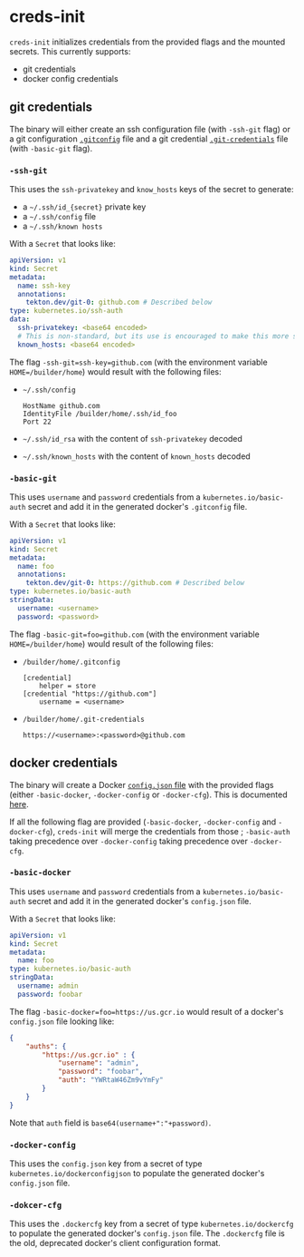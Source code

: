 # creds-init

`creds-init` initializes credentials from the provided flags and the
mounted secrets. This currently supports:

- git credentials
- docker config credentials

## git credentials

The binary will either create an ssh configuration file (with
`-ssh-git` flag) or a git configuration [`.gitconfig`]() file and a
git credential [`.git-credentials`]() file (with `-basic-git` flag).

### `-ssh-git`

This uses the `ssh-privatekey` and `know_hosts` keys of the secret to generate:
- a `~/.ssh/id_{secret}` private key
- a `~/.ssh/config` file
- a `~/.ssh/known hosts`

With a `Secret` that looks like:

```yaml
apiVersion: v1
kind: Secret
metadata:
  name: ssh-key
  annotations:
    tekton.dev/git-0: github.com # Described below
type: kubernetes.io/ssh-auth
data:
  ssh-privatekey: <base64 encoded>
  # This is non-standard, but its use is encouraged to make this more secure.
  known_hosts: <base64 encoded>
```

The flag `-ssh-git=ssh-key=github.com` (with the environment variable
`HOME=/builder/home`) would result with the following files:

- `~/.ssh/config`

	```
	HostName github.com
	IdentityFile /builder/home/.ssh/id_foo
	Port 22
	```
- `~/.ssh/id_rsa` with the content of `ssh-privatekey` decoded
- `~/.ssh/known_hosts` with the content of `known_hosts` decoded


### `-basic-git`

This uses `username` and `password` credentials from a
`kubernetes.io/basic-auth` secret and add it in the generated docker's
`.gitconfig` file.

With a `Secret` that looks like:

```yaml
apiVersion: v1
kind: Secret
metadata:
  name: foo
  annotations:
    tekton.dev/git-0: https://github.com # Described below
type: kubernetes.io/basic-auth
stringData:
  username: <username>
  password: <password>
```

The flag `-basic-git=foo=github.com` (with the environment variable
`HOME=/builder/home`) would result of the following files:

- `/builder/home/.gitconfig`

  ```
  [credential]
	  helper = store
  [credential "https://github.com"]
	  username = <username>
  ```

- `/builder/home/.git-credentials`

  ```
  https://<username>:<password>@github.com
  ```

## docker credentials

The binary will create a Docker [`config.json`
file](https://docs.docker.com/engine/reference/commandline/cli/#configuration-files)
with the provided flags (either `-basic-docker`, `-docker-config` or
`-docker-cfg`). This is documented
[here](https://github.com/tektoncd/pipeline/blob/master/docs/auth.md#basic-authentication-docker).

If all the following flag are provided (`-basic-docker`,
`-docker-config` and `-docker-cfg`), `creds-init` will merge the
credentials from those ; `-basic-auth` taking precedence over
`-docker-config` taking precedence over `-docker-cfg`.

### `-basic-docker`

This uses `username` and `password` credentials from a
`kubernetes.io/basic-auth` secret and add it in the generated docker's
`config.json` file.

With a `Secret` that looks like:

```yaml
apiVersion: v1
kind: Secret
metadata:
  name: foo
type: kubernetes.io/basic-auth
stringData:
  username: admin
  password: foobar
```

The flag `-basic-docker=foo=https://us.gcr.io` would result of a
docker's `config.json` file looking like:

```json
{
	"auths": {
		"https://us.gcr.io" : {
			"username": "admin",
			"password": "foobar",
			"auth": "YWRtaW46Zm9vYmFy"
		}
	}
}
```

Note that `auth` field is `base64(username+":"+password)`.

### `-docker-config`

This uses the `config.json` key from a secret of type
`kubernetes.io/dockerconfigjson` to populate the generated docker's
`config.json` file.

### `-dokcer-cfg`

This uses the `.dockercfg` key from a secret of type
`kubernetes.io/dockercfg` to populate the generated docker's
`config.json` file. The `.dockercfg` file is the old, deprecated
docker's client configuration format.
